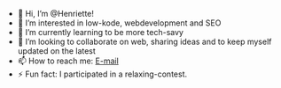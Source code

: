 - 👋 Hi, I’m @Henriette! 
- 👀 I’m interested in low-kode, webdevelopment and SEO
- 🌱 I’m currently learning to be more tech-savy
- 💞️ I’m looking to collaborate on web, sharing ideas and to keep myself updated on the latest
- 📫 How to reach me: [E-mail](mailto:henriettehestsveen@gmail.com)
- ⚡ Fun fact: I participated in a relaxing-contest. 

<!---
Henriette-sketch/Henriette-sketch is a ✨ special ✨ repository because its `README.md` (this file) appears on your GitHub profile.
You can click the Preview link to take a look at your changes.
--->
